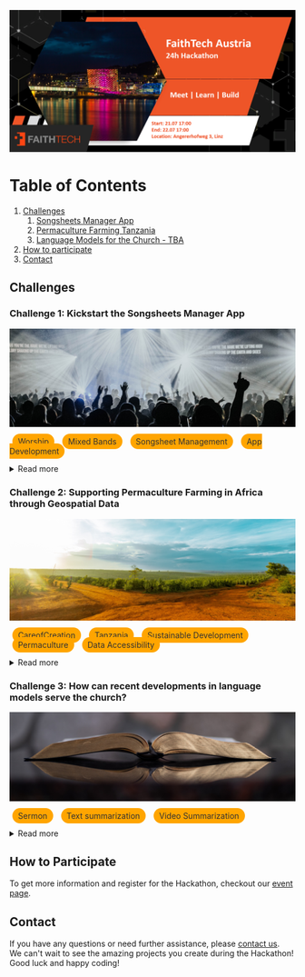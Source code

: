 ![Organization Logo](logo_slide.png)

# Table of Contents
1. [Challenges](#challenges)
    1. [Songsheets Manager App](#songsheet-manager)
    2. [Permaculture Farming Tanzania](#permaculture-tanzania)
    3. [Language Models for the Church - TBA](#language-models)
2. [How to participate](#how-to-participate)
3. [Contact](#contact)

## Challenges <a name="challenges"></a>

### Challenge 1: Kickstart the Songsheets Manager App <a name="songsheet-manager"></a>
![Challenge 1 Image](challenge_1.jpg)

<span style="background-color: orange; color: #333333; padding: 5px 10px; margin: 5px; border-radius: 20px; font-size: 14px;">Worship</span>
<span style="background-color: orange; color: #333333; padding: 5px 10px; margin: 5px; border-radius: 20px; font-size: 14px;">Mixed Bands</span>
<span style="background-color: orange; color: #333333; padding: 5px 10px; margin: 5px; border-radius: 20px; font-size: 14px;">Songsheet Management</span>
<span style="background-color: orange; color: #333333; padding: 5px 10px; margin: 5px; border-radius: 20px; font-size: 14px;">App Development</span>

<details>
<summary>Read more</summary>

<h4> Introduction </h4>
Interested in helping mixed bands work together more seamlessly?
If so, then help launch the Songsheets Manager app during this hackathon.
The Songsheet Manager app aims to be the go-to app for people who 
<ul>
  <li>Want to easily share songsheets with a mixed band</li>
  <li>want to do live updates</li>
  <li>Want to customise the songsheet without damaging the original data</li>
</ul>
Contribute to the creation of Songsheets Manager, a specialized app for mixed bands that simplifies collaboration and enhances teamwork for worship teams.

<h4> Tasks </h4>
<ul>
  <li>Screen design (mock-ups) and implementation in Flutter</li>
  <li>Database modelling and implementation in Java Spring Boot</li>
</ul>

<h4> TechStack </h4>
<span style="background-color: black; color: orange; padding: 5px 10px; margin: 5px; border-radius: 20px; font-size: 14px; font-weight: bold;">Flutter App</span>
<span style="background-color: black; color: orange; padding: 5px 10px; margin: 5px; border-radius: 20px; font-size: 14px; font-weight: bold;">Java Spring boot</span>
<span style="background-color: black; color: orange; padding: 5px 10px; margin: 5px; border-radius: 20px; font-size: 14px; font-weight: bold;">MySQL Datenbank</span>

<h4> Beneficiaries </h4>
<ul>
  <li>Worship bands (who play together regularly or sporadically)</li>
  <li>Basically any group of people who make music together</li>
</ul>

</details>

### Challenge 2: Supporting Permaculture Farming in Africa through Geospatial Data <a name="permaculture-tanzania"></a>
![Challenge 2 Image](challenge_2.jpg)

<span style="background-color: orange; color: #333333; padding: 5px 10px; margin: 5px; border-radius: 20px; font-size: 14px;">CareofCreation</span>
<span style="background-color: orange; color: #333333; padding: 5px 10px; margin: 5px; border-radius: 20px; font-size: 14px;">Tanzania</span>
<span style="background-color: orange; color: #333333; padding: 5px 10px; margin: 5px; border-radius: 20px; font-size: 14px;">Sustainable Development</span>
<span style="background-color: orange; color: #333333; padding: 5px 10px; margin: 5px; border-radius: 20px; font-size: 14px;">Permaculture</span>
<span style="background-color: orange; color: #333333; padding: 5px 10px; margin: 5px; border-radius: 20px; font-size: 14px;">Data Accessibility</span>

<details>
<summary>Read more</summary>

<h4> Introduction </h4>
The mission of CareofCreation Tanzania is to train people in the implementation of sustainable agriculture and forestry techniques to ensure sustainable development for people and their land. When planning a new permaculture project they need geospatial data such as contour lines, wind and rain patterns, sunlight maps, buildings and roads to create permaculture design maps of the area of interest. 
Currently, the process of extracting and transforming the data is done manually, which is very time consuming. The challenge of the hackathon is to automate this process and think about ways to make the data accessible to its users.

<h4> Tasks </h4>
<ul>
  <li>Identification of relevant & available data sources for permaculture farm design</li>
  <li>Brainstorm on product architecture and deployment (ie desktop application vs web application)</li>
  <li>Implementation of data extraction and transformation pipeline</li>
</ul>

<h4> TechStack </h4>
<span style="background-color: black; color: orange; padding: 5px 10px; margin: 5px 10px 10px 5px; border-radius: 20px; font-size: 14px; font-weight: bold;">Geospatial Data Analysis</span>
<span style="background-color: black; color: orange; padding: 5px 10px; margin: 5px 10px 10px 5px; border-radius: 20px; font-size: 14px; font-weight: bold;">Automation</span>
<span style="background-color: black; color: orange; padding: 5px 10px; margin: 5px 10px 10px 5px; border-radius: 20px; font-size: 14px; font-weight: bold;">Data Extraction</span>
<span style="background-color: black; color: orange; padding: 5px 10px; margin: 5px 10px 10px 5px; border-radius: 20px; font-size: 14px; font-weight: bold;">Data Transformation</span>
<span style="background-color: black; color: orange; padding: 5px 10px; margin: 5px 10px 10px 5px; border-radius: 20px; font-size: 14px; font-weight: bold;">Permaculture Design</span>
<span style="background-color: black; color: orange; padding: 5px 10px; margin: 5px 10px 10px 5px; border-radius: 20px; font-size: 14px; font-weight: bold;">Mapping</span>

<h4> Beneficiaries </h4>
<ul>
  <li>Care of Creation Tanzania</li>
  <li>People and Organizations who want to implement permaculture sites in Africa</li>
</ul>

</details>


### Challenge 3: How can recent developments in language models serve the church? <a name="language-models"></a>
![Challenge 3 Image](challenge_3.jpg)

<span style="background-color: orange; color: #333333; padding: 5px 10px; margin: 5px; border-radius: 20px; font-size: 14px;">Sermon</span>
<span style="background-color: orange; color: #333333; padding: 5px 10px; margin: 5px; border-radius: 20px; font-size: 14px;">Text summarization</span>
<span style="background-color: orange; color: #333333; padding: 5px 10px; margin: 5px; border-radius: 20px; font-size: 14px;">Video Summarization</span>

<details>
<summary>Read more</summary>

<h4> Introduction </h4>
How can we use the recent developments in large language models to serve the local church?

<h4> Tasks </h4>
<ul>
  <li>Extract 3 main points from a recorded sermon</li>
  <li>Summarize sermon in simple language</li>
  <li>Extract 2-3 expressive video clips from sermon</li>
</ul>

<h4> TechStack </h4>
<span style="background-color: black; color: orange; padding: 5px 10px; margin: 5px 10px 10px 5px; border-radius: 20px; font-size: 14px; font-weight: bold;">Large Language Models</span>
<span style="background-color: black; color: orange; padding: 5px 10px; margin: 5px 10px 10px 5px; border-radius: 20px; font-size: 14px; font-weight: bold;">Natural Language Processing</span>
<span style="background-color: black; color: orange; padding: 5px 10px; margin: 5px 10px 10px 5px; border-radius: 20px; font-size: 14px; font-weight: bold;">Speech-To-Text Coversion</span>
<span style="background-color: black; color: orange; padding: 5px 10px; margin: 5px 10px 10px 5px; border-radius: 20px; font-size: 14px; font-weight: bold;">Video Editing</span>

<h4> Beneficiaries </h4>
<ul>
  <li>The Local Church</li>
</ul>

</details>

## How to Participate <a name="how-to-participate"></a>
To get more information and register for the Hackathon, 
checkout our [event page](https://www.eventbrite.com/e/faithtech-austria-hackathon-tickets-640764573087?aff=oddtdtcreator).


## Contact <a name="contact"></a>
If you have any questions or need further assistance, please [contact us](mailto:david.robl@faithtech.com). \
We can't wait to see the amazing projects you create during the Hackathon! Good luck and happy coding!
